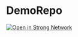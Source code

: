 # DemoRepo
[![Open in Strong Network](https://strong.network/assets/images/quickstart/quickstart_button_blue.png)](https://demo.strong.network/project/999406565018431/quickstart/850260187434965)
